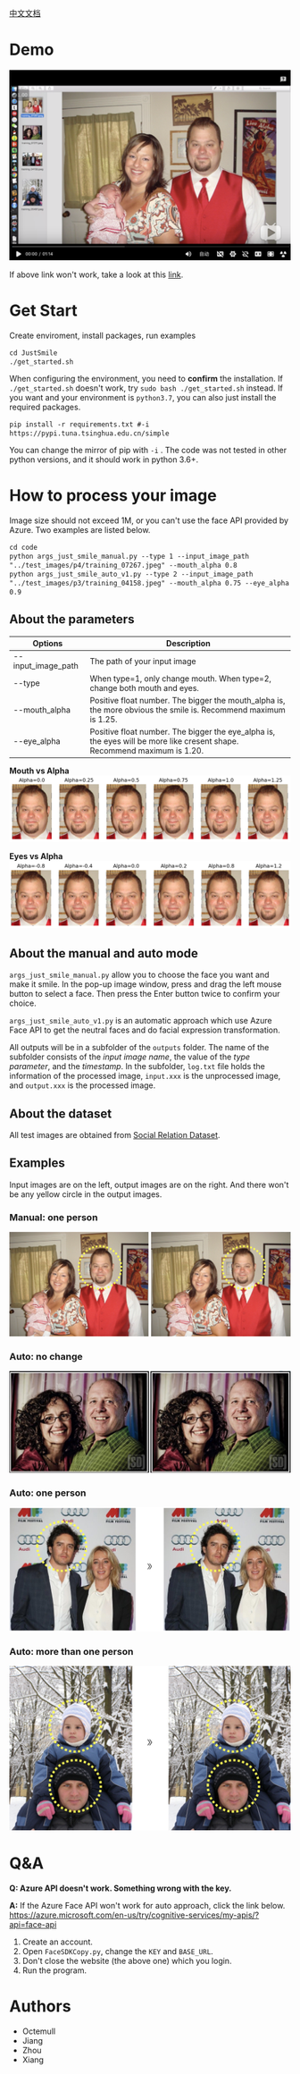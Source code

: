 [中文文档](https://github.com/Octemull/JustSmile/blob/master/README-ch.md)

# Demo

[![Watch the video](./img/demo_link_bilibili.png)](https://www.bilibili.com/video/av47138906)

If above link won't work, take a look at this [link](https://youtu.be/iHTBCI0DAXc).


# Get Start
Create enviroment, install packages, run examples
```
cd JustSmile
./get_started.sh
```
When configuring the environment, you need to **confirm** the installation. If `./get_started.sh` doesn't work, try `sudo bash ./get_started.sh` instead. If you want and your environment is `python3.7`, you can also just install the required packages.

```
pip install -r requirements.txt #-i https://pypi.tuna.tsinghua.edu.cn/simple
```
You can change the mirror of pip with `-i` . 
The code was not tested in other python versions, and it should work in python 3.6+.

# How to process your image

Image size should not exceed 1M, or you can't use the face API provided by Azure. Two examples are listed below.

```
cd code
python args_just_smile_manual.py --type 1 --input_image_path "../test_images/p4/training_07267.jpeg" --mouth_alpha 0.8
python args_just_smile_auto_v1.py --type 2 --input_image_path "../test_images/p3/training_04158.jpeg" --mouth_alpha 0.75 --eye_alpha 0.9
```
## About the parameters
|Options           | Description|
| -----------------|----------------------------- |
|--input_image_path| The path of your input image|
|--type             |When type=1, only change mouth. When type=2, change both mouth and eyes.|
|--mouth_alpha     |Positive float number. The bigger the mouth_alpha is, the more obvious the smile is. Recommend maximum is $1.25$.|
|--eye_alpha       |Positive float number. The bigger the eye_alpha is, the eyes will be more like cresent shape. Recommend maximum is $1.20$.|

**Mouth vs Alpha**
![](./img/Alpha_mouth.png)

**Eyes vs Alpha**
![](./img/Alpha_eyes_smile.png)

## About the manual and auto mode
`args_just_smile_manual.py` allow you to choose the face you want and make it smile. In the pop-up image window, press and drag the left mouse button to select a face. Then press the Enter button twice to confirm your choice.

`args_just_smile_auto_v1.py` is an automatic approach which use Azure Face API to get the neutral faces and do facial expression transformation.

All outputs will be in a subfolder of the `outputs` folder. The name of the subfolder consists of the *input image name*, the value of the *type parameter*, and the *timestamp*. In the subfolder, `log.txt` file holds the information of the processed image, `input.xxx` is the unprocessed image, and `output.xxx` is the processed image.

## About the dataset
All test images are obtained from [Social Relation Dataset](http://mmlab.ie.cuhk.edu.hk/projects/socialrelation/index.html).

## Examples

Input images are on the left, output images are on the right. And there won't be any yellow circle in the output images. 

### Manual: one person
![-w911](img/15482995022644.jpg)

### Auto: no change

![-w916](img/15482997122904.jpg)


### Auto: one person

![-w779](img/15482995978009.jpg)

### Auto: more than one person

![-w742](img/15482996286674.jpg)

# Q&A
**Q: Azure API doesn't work. Something wrong with the key.**

**A:** If the Azure Face API won't work for auto approach, click the link below.
https://azure.microsoft.com/en-us/try/cognitive-services/my-apis/?api=face-api
1. Create an account. 
2. Open `FaceSDKCopy.py`, change the `KEY` and `BASE_URL`.
3. Don't close the website (the above one) which you login.
4. Run the program.
  
# Authors
- Octemull
- Jiang
- Zhou
- Xiang
